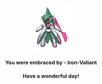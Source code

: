 <p align="center">
    <img src="https://raw.githubusercontent.com/PokeAPI/sprites/master/sprites/pokemon/1006.png" width="150" height="150">
</p>
<h3 align="center">You were embraced by - <b>Iron-Valiant</b></h3>
<h3 align="center">Have a wonderful day!</h3>
